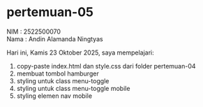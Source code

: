 # pertemuan-05

NIM : 2522500070<br>
Nama : Andin Alamanda Ningtyas<br>

Hari ini, Kamis 23 Oktober 2025, saya mempelajari:
<ol>
  <li>copy-paste index.html dan style.css dari folder pertemuan-04</li>
  <li>membuat tombol hamburger</li>
  <li>styling untuk class menu-toggle</li>
  <li>styling untuk class menu-toggle mobile</li>
  <li>styling elemen nav mobile</li>
<ol>